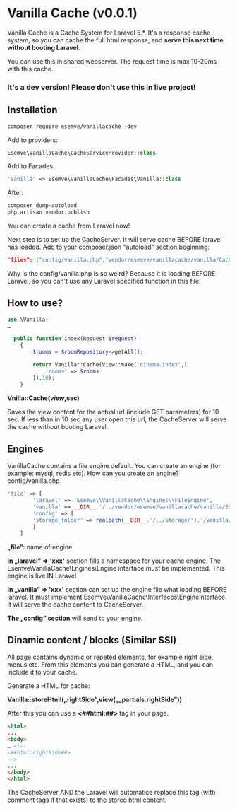 # Vanilla Cache (v0.0.1)

Vanilla Cache is a Cache System for Laravel 5.*. It's a response cache system, so you can cache the full html response, and **serve this next time without booting Laravel**. 

You can use this in shared webserver. The request time is max 10-20ms with this cache.

### It's a dev version! Please don't use this in live project!

## Installation

```bash
composer require esemve/vanillacache –dev
```

Add to providers:
```php
Esemve\VanillaCache\CacheServiceProvider::class
```

Add to Facades:
```php
'Vanilla' => Esemve\VanillaCache\Facades\Vanilla::class
```

After:
```bash
composer dump-autoload
php artisan vendor:publish
```

You can create a cache from Laravel now! 

Next step is to set up the CacheServer. It will serve cache BEFORE laravel has loaded. Add to your composer.json "autoload" section beginning:

```json
"files": ["config/vanilla.php","vendor/esemve/vanillacache/vanilla/CacheServer.php"],
```

Why is the config/vanilla.php is so weird?
Because it is loading BEFORE Laravel, so you can't use any Laravel specified function in this file!


## How to use?

```php
use \Vanilla;
…

  public function index(Request $request)
    {
        $rooms = $roomRepository->getAll();

        return Vanilla::Cache(View::make('cinema.index',[
            'rooms' => $rooms
        ]),10);
    }
```

**Vnilla::Cache($view,$sec)**

Saves the view content for the actual url (include GET parameters) for 10 sec. If less than in 10 sec any user open this url, the CacheServer will serve the cache without booting Laravel.



## Engines
VanillaCache contains a file engine default. You can create an engine (for example: mysql, redis etc). 
How can you create an engine? config/vanilla.php

```php
'file' => [
	    'laravel' => 'Esemve\\VanillaCache\\Engines\\FileEngine',
	    'vanilla' => __DIR__.'/../vendor/esemve/vanillacache/vanilla/Engines/FileEngine.php',
	    'config' => [
		'storage_folder' => realpath(__DIR__.'/../storage/').'/vanilla/'
	    ]
	]
```

**„file”:** name of engine

**In „laravel” => 'xxx'** section fills a namespace for your cache engine. The Esemve\VanillaCache\Engines\Engine interface must be implemented. This engine is live IN Laravel

**In „vanilla” => 'xxx'** section can set up the engine file what loading BEFORE laravel. It must implement Esemve\VanillaCache\Interfaces\EngineInterface. It will serve the cache content to CacheServer.

**The „config” section** will send to your engine.


## Dinamic content / blocks (Similar SSI)
All page contains dynamic or repeted elements, for example right side, menus etc. From this elements you can generate a HTML, and you can include it to your cache.

Generate a HTML for cache:

**Vanilla::storeHtml(„rightSide”,view(„_partials.rightSide”))**

After this you can use a **<##html:##>** tag in your page.
```html
<html>
...
<body>
… <!--
<##html:rightSide##>
-->
...
</body>
</html>
```
The CacheServer AND the Laravel will automatice replace this tag (with comment tags if that exists) to the stored html content.
